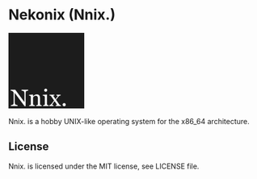 # Nekonix (Nnix.)

<img src="https://github.com/KevinAlavik/nekonix/blob/main/assets/nnix-dark.png?raw=true" width="150">

Nnix. is a hobby UNIX-like operating system for the x86_64 architecture.

## License

Nnix. is licensed under the MIT license, see LICENSE file.